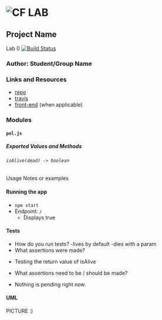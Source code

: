 ![CF](http://i.imgur.com/7v5ASc8.png) LAB
=================================================

## Project Name
Lab 0 [![Build Status](https://travis-ci.com/vladimirsan/401n12-lab0.svg?branch=master)](https://travis-ci.com/vladimirsan/401n12-lab0)

### Author: Student/Group Name

### Links and Resources
* [repo](https://github.com/vladimirsan/401n12-lab0)
* [travis](https://travis-ci.com/vladimirsan/401n12-lab0)
* [front-end](https://lab0-401n12.herokuapp.com/) (when applicable)


### Modules
#### `pol.js`
##### Exported Values and Methods

###### `isAlive(dead) -> boolean`
Usage Notes or examples

#### Running the app
* `npm start`
* Endpoint: `/`
  * Displays true
  
#### Tests
* How do you run tests?
  -lives by default
  -dies with a param
* What assertions were made?
 - Testing the return value of isAlive
* What assertions need to be / should be made?
 - Nothing is pending right now.

#### UML
PICTURE :)